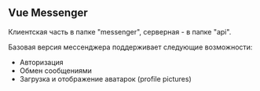 ## Vue Messenger

Клиентская часть в папке "messenger", серверная - в папке "api".

Базовая версия мессенджера поддерживает следующие возможности:
- Авторизация
- Обмен сообщениями
- Загрузка и отображение аватарок (profile pictures)
